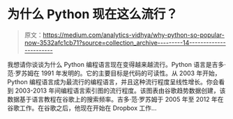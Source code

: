 # 为什么 Python 现在这么流行？

> 原文：<https://medium.com/analytics-vidhya/why-python-so-popular-now-3532afc1cb71?source=collection_archive---------14----------------------->

我想请你谈谈为什么 Python 编程语言现在变得越来越流行。Python 语言是吉多·范·罗苏姆在 1991 年发明的。它的主要目标是代码的可读性。从 2003 年开始，Python 编程语言成为最流行的编程语言，并且这种流行程度呈线性增长。你会看到 2003-2013 年间编程语言索引图的流行程度。该图表由谷歌趋势数据创建，该数据基于语言教程在谷歌上的搜索频率。吉多·范·罗苏姆于 2005 年至 2012 年在谷歌工作。在谷歌之后，他现在开始在 Dropbox 工作…